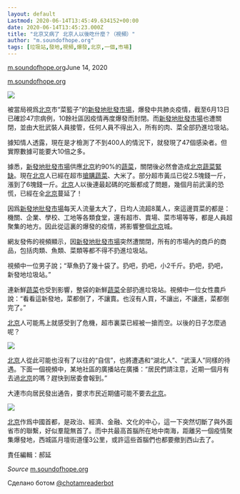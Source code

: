 ```yaml
---
layout: default
Lastmod: 2020-06-14T13:45:49.634152+00:00
date: 2020-06-14T13:45:23.000Z
title: "北京又病了 北京人以後吃什麼？（視頻）"
author: "m.soundofhope.org"
tags: [垃圾站,發地,視頻,爆發,北京,一個,市場]
---
```


[m.soundofhope.org](https://m.soundofhope.org/post/390022?lang=b5)June 14, 2020

[m.soundofhope.org](https://m.soundofhope.org/post/390022?lang=b5)  

![](https://images.weserv.nl/?url=/file/bd0e8f63d5d1119234da0.jpg)

被當局視爲[北京](https://m.soundofhope.org/term/2252?lang=b5)市“菜籃子”的[新發地批發市場](https://m.soundofhope.org/term/303883?lang=b5)，爆發中共肺炎疫情，截至6月13日已確診47宗病例，10餘社區因疫情再度爆發而封閉。而[新發地批發市場](https://m.soundofhope.org/term/303883?lang=b5)也遭關閉，並由大批武裝人員接管，任何人員不得出入，所有的肉、菜全部扔進垃圾站。

據知情人透露，現在是才檢測了不到400人的情況下，就發現了47個感染者。但實際數據可能要大10倍之多。

據悉，[新發地批發市場](https://m.soundofhope.org/term/303883?lang=b5)供應[北京](https://m.soundofhope.org/term/2252?lang=b5)約90%的[蔬菜](https://m.soundofhope.org/term/2905?lang=b5)，關閉後必然會造成[北京](https://m.soundofhope.org/term/2252?lang=b5)[蔬菜](https://m.soundofhope.org/term/2905?lang=b5)[緊缺](https://m.soundofhope.org/term/304285?lang=b5)。現在[北京](https://m.soundofhope.org/term/2252?lang=b5)人已經在超市[搶購](https://m.soundofhope.org/term/110045?lang=b5)[蔬菜](https://m.soundofhope.org/term/2905?lang=b5)、大米了。部分超市黃瓜已從2.5塊錢一斤，漲到了6塊錢一斤。[北京](https://m.soundofhope.org/term/2252?lang=b5)人以後連最起碼的吃飯都成了問題，幾個月前武漢的恐慌，已經在全[北京](https://m.soundofhope.org/term/2252?lang=b5)蔓延了！

因爲[新發地批發市場](https://m.soundofhope.org/term/303883?lang=b5)每天人流量太大了，日均人流超8萬人，來這邊買菜的都是：機關、企業、學校、工地等各類食堂，還有超市、賣場、菜市場等等，都是人員超聚集的地方。因此從這裏的爆發的疫情，將影響整個[北京](https://m.soundofhope.org/term/2252?lang=b5)城。

網友發佈的視頻顯示，因[新發地批發市場](https://m.soundofhope.org/term/303883?lang=b5)突然遭關閉，所有的市場內的商戶的商品，包括肉類、魚類、菜類等都不得不扔進垃圾站。

視頻中一位男子說；“草魚扔了幾十袋了。扔吧，扔吧，小2千斤。扔吧，扔吧，新發地垃圾站。”

連新鮮[蔬菜](https://m.soundofhope.org/term/2905?lang=b5)也受到影響，整袋的新鮮[蔬菜](https://m.soundofhope.org/term/2905?lang=b5)全部扔進垃圾站。視頻中一位女性農戶說：“看看這新發地，菜都倒了，不讓賣。也沒有人買，不讓出，不讓進，菜都倒完了。”

[北京](https://m.soundofhope.org/term/2252?lang=b5)人可能馬上就感受到了危機，超市裏菜已經被一搶而空。以後的日子怎麼過呢？

![](https://images.weserv.nl/?url=https%3A//pbs.twimg.com/media/EabNDW4UYAAOBVH%3Fformat%3Djpg%26name%3Dsmall)

[北京](https://m.soundofhope.org/term/2252?lang=b5)人從此可能也沒有了以往的“自信”，也將遭遇和“湖北人”、“武漢人”同樣的待遇。下面一個視頻中，某地社區的廣播站在廣播：“居民們請注意，近期一個月有去過[北京](https://m.soundofhope.org/term/2252?lang=b5)的嗎？趕快到居委會報到。”

大連市向居民發出通告，要求市民近期儘可能不要去[北京](https://m.soundofhope.org/term/2252?lang=b5)。

![](https://images.weserv.nl/?url=https%3A//pbs.twimg.com/media/EaaAQVdUwAAWfml%3Fformat%3Dpng%26name%3D900x900)

[北京](https://m.soundofhope.org/term/2252?lang=b5)作爲中國首都，是政治、經濟、金融、文化的中心，這一下突然切斷了與外面省市的聯繫，好似羣龍無首了。而中共最高首腦所在地中南海，距離另一個疫情聚集爆發地，西城區月壇街道僅3公里，或許這些首腦們也都要撤到西山去了。

責任編輯：郝延

‏_Source_ [m.soundofhope.org](https://m.soundofhope.org/post/390022?lang=b5)

Сделано ботом [@chotamreaderbot](https://telegram.me/chotamreaderbot?start=from_telegraph)

